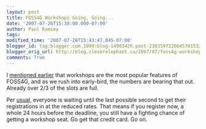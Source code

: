 ```yaml
---
layout: post
title: FOSS4G Workshops Going, Going...
date: '2007-07-26T15:38:00.000-07:00'
author: Paul Ramsey
tags: 
modified_time: '2007-07-26T15:43:47.045-07:00'
blogger_id: tag:blogger.com,1999:blog-14903426.post-2383597226645701532
blogger_orig_url: http://blog.cleverelephant.ca/2007/07/foss4g-workshops-going-going.html
comments: True
---
```


I [mentioned earlier](http://blog.cleverelephant.ca/2007/06/foss4g-workshops-in-demand.html) that workshops are the most popular features of FOSS4G, and as we rush into early-bird, the numbers are bearing that out. Already over 2/3 of the slots are full.

Per [usual](http://blog.cleverelephant.ca/2007/06/deadlines-and-such.html), everyone is waiting until the last possible second to get their registrations in at the reduced rates.  That means if you register now, a whole 24 hours before the deadline, you still have a fighting chance of getting a workshop seat. Go get that credit card. Go on.